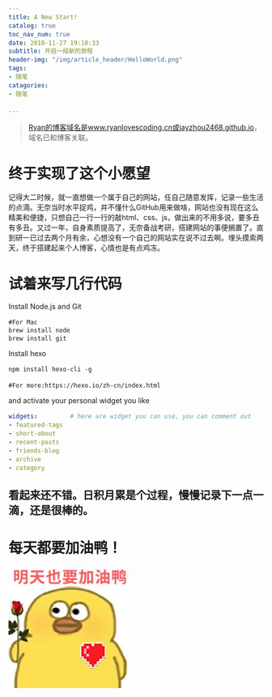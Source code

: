 ```yaml
---
title: A New Start!
catalog: true
toc_nav_num: true
date: 2018-11-27 19:10:33
subtitle: 开启一段新的旅程
header-img: "/img/article_header/HelloWorld.png"
tags:
- 随笔
catagories:
- 随笔

---
```

> [Ryan的博客域名是www.ryanlovescoding.cn或jayzhou2468.github.io](www.ryanlovescoding.cn)，域名已和博客关联。

# 终于实现了这个小愿望

记得大二时候，就一直想做一个属于自己的网站，任自己随意发挥，记录一些生活的点滴。无奈当时水平捉鸡，并不懂什么GitHub用来做啥，网站也没有现在这么精美和便捷，只想自己一行一行的敲html、css、js，做出来的不用多说，要多丑有多丑。又过一年，自身素质提高了，无奈备战考研，搭建网站的事便搁置了。直到研一已过去两个月有余，心想没有一个自己的网站实在说不过去啊。埋头摸索两天，终于搭建起来个人博客，心情也是有点鸡冻。

# 试着来写几行代码

Install Node.js and Git

```shell
#For Mac
brew install node
brew install git
```

Install hexo

```shell
npm install hexo-cli -g

#For more:https://hexo.io/zh-cn/index.html
```

and activate your personal widget you like
```yml
widgets:         # here are widget you can use, you can comment out
- featured-tags
- short-about
- recent-posts
- friends-blog
- archive
- category
```

看起来还不错。日积月累是个过程，慢慢记录下一点一滴，还是很棒的。
---
# 每天都要加油鸭！
![jiayou](/img/article/jiayou.png)

